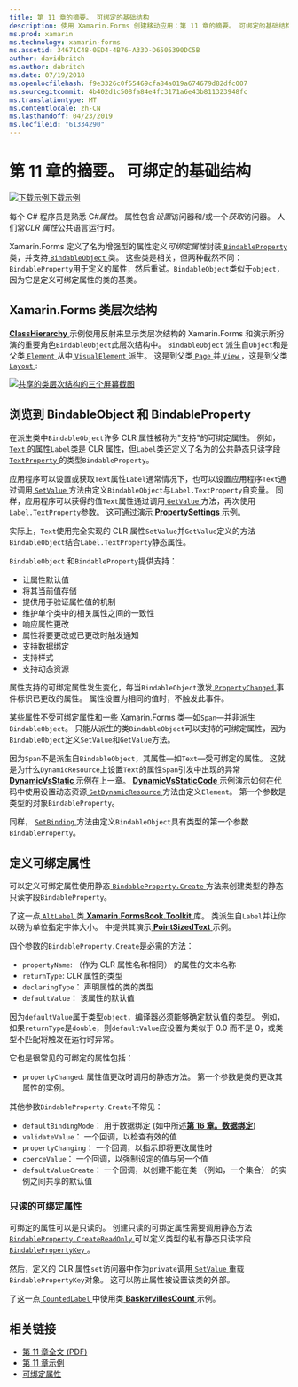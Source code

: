 ```yaml
---
title: 第 11 章的摘要。 可绑定的基础结构
description: 使用 Xamarin.Forms 创建移动应用：第 11 章的摘要。 可绑定的基础结构
ms.prod: xamarin
ms.technology: xamarin-forms
ms.assetid: 34671C48-0ED4-4B76-A33D-D6505390DC5B
author: davidbritch
ms.author: dabritch
ms.date: 07/19/2018
ms.openlocfilehash: f9e3326c0f55469cfa84a019a674679d82dfc007
ms.sourcegitcommit: 4b402d1c508fa84e4fc3171a6e43b811323948fc
ms.translationtype: MT
ms.contentlocale: zh-CN
ms.lasthandoff: 04/23/2019
ms.locfileid: "61334290"
---
```

# <a name="summary-of-chapter-11-the-bindable-infrastructure"></a>第 11 章的摘要。 可绑定的基础结构

[![下载示例](~/media/shared/download.png)下载示例](https://github.com/xamarin/xamarin-forms-book-samples/tree/master/Chapter11)

每个 C# 程序员是熟悉 C#*属性*。 属性包含*设置*访问器和/或一个*获取*访问器。 人们常*CLR 属性*公共语言运行时。

Xamarin.Forms 定义了名为增强型的属性定义*可绑定属性*封装[ `BindableProperty` ](xref:Xamarin.Forms.BindableProperty)类，并支持[ `BindableObject` ](xref:Xamarin.Forms.BindableObject)类。 这些类是相关，但两种截然不同：`BindableProperty`用于定义的属性，然后重试。`BindableObject`类似于`object`，因为它是定义可绑定属性的类的基类。

## <a name="the-xamarinforms-class-hierarchy"></a>Xamarin.Forms 类层次结构

[ **ClassHierarchy** ](https://github.com/xamarin/xamarin-forms-book-samples/tree/master/Chapter11/ClassHierarchy)示例使用反射来显示类层次结构的 Xamarin.Forms 和演示所扮演的重要角色`BindableObject`此层次结构中。 `BindableObject` 派生自`Object`和是父类[ `Element` ](xref:Xamarin.Forms.Element)从中[ `VisualElement` ](xref:Xamarin.Forms.VisualElement)派生。 这是到父类[ `Page` ](xref:Xamarin.Forms.Page)并[ `View` ](xref:Xamarin.Forms.View)，这是到父类[ `Layout` ](xref:Xamarin.Forms.Layout):

[![共享的类层次结构的三个屏幕截图](images/ch11fg01-small.png "类层次结构共享")](images/ch11fg01-large.png#lightbox "类层次结构共享")

## <a name="a-peek-into-bindableobject-and-bindableproperty"></a>浏览到 BindableObject 和 BindableProperty

在派生类中`BindableObject`许多 CLR 属性被称为"支持"的可绑定属性。 例如， [ `Text` ](xref:Xamarin.Forms.Label.Text)的属性`Label`类是 CLR 属性，但`Label`类还定义了名为的公共静态只读字段[ `TextProperty` ](xref:Xamarin.Forms.Label.TextProperty)的类型`BindableProperty`。

应用程序可以设置或获取`Text`属性`Label`通常情况下，也可以设置应用程序`Text`通过调用[ `SetValue` ](xref:Xamarin.Forms.BindableObject.SetValue(Xamarin.Forms.BindableProperty,System.Object))方法由定义`BindableObject`与`Label.TextProperty`自变量。 同样，应用程序可以获得的值`Text`属性通过调用[ `GetValue` ](xref:Xamarin.Forms.BindableObject.GetValue(Xamarin.Forms.BindableProperty))方法，再次使用`Label.TextProperty`参数。 这可通过演示[ **PropertySettings** ](https://github.com/xamarin/xamarin-forms-book-samples/tree/master/Chapter11/PropertySettings)示例。

实际上，`Text`使用完全实现的 CLR 属性`SetValue`并`GetValue`定义的方法`BindableObject`结合`Label.TextProperty`静态属性。

`BindableObject` 和`BindableProperty`提供支持：

- 让属性默认值
- 将其当前值存储
- 提供用于验证属性值的机制
- 维护单个类中的相关属性之间的一致性
- 响应属性更改
- 属性将要更改或已更改时触发通知
- 支持数据绑定
- 支持样式
- 支持动态资源

属性支持的可绑定属性发生变化，每当`BindableObject`激发[ `PropertyChanged` ](xref:Xamarin.Forms.BindableObject.PropertyChanged)事件标识已更改的属性。 属性设置为相同的值时，不触发此事件。

某些属性不受可绑定属性和一些 Xamarin.Forms 类&mdash;如`Span`&mdash;并非派生`BindableObject`。 只能从派生的类`BindableObject`可以支持的可绑定属性，因为`BindableObject`定义`SetValue`和`GetValue`方法。

因为`Span`不是派生自`BindableObject`，其属性&mdash;如`Text`&mdash;受可绑定的属性。 这就是为什么`DynamicResource`上设置`Text`的属性`Span`引发中出现的异常[ **DynamicVsStatic** ](https://github.com/xamarin/xamarin-forms-book-samples/tree/master/Chapter10/DynamicVsStatic)示例在上一章。 [ **DynamicVsStaticCode** ](https://github.com/xamarin/xamarin-forms-book-samples/tree/master/Chapter11/DynamicVsStaticCode)示例演示如何在代码中使用设置动态资源[ `SetDynamicResource` ](xref:Xamarin.Forms.Element.SetDynamicResource(Xamarin.Forms.BindableProperty,System.String))方法由定义`Element`。 第一个参数是类型的对象`BindableProperty`。

同样， [ `SetBinding` ](xref:Xamarin.Forms.BindableObject.SetBinding(Xamarin.Forms.BindableProperty,Xamarin.Forms.BindingBase))方法由定义`BindableObject`具有类型的第一个参数`BindableProperty`。

## <a name="defining-bindable-properties"></a>定义可绑定属性

可以定义可绑定属性使用静态[ `BindableProperty.Create` ](xref:Xamarin.Forms.BindableProperty.Create(System.String,System.Type,System.Type,System.Object,Xamarin.Forms.BindingMode,Xamarin.Forms.BindableProperty.ValidateValueDelegate,Xamarin.Forms.BindableProperty.BindingPropertyChangedDelegate,Xamarin.Forms.BindableProperty.BindingPropertyChangingDelegate,Xamarin.Forms.BindableProperty.CoerceValueDelegate,Xamarin.Forms.BindableProperty.CreateDefaultValueDelegate))方法来创建类型的静态只读字段`BindableProperty`。

了这一点[ `AltLabel` ](https://github.com/xamarin/xamarin-forms-book-samples/blob/master/Libraries/Xamarin.FormsBook.Toolkit/Xamarin.FormsBook.Toolkit/AltLabel.cs)类[ **Xamarin.FormsBook.Toolkit** ](https://github.com/xamarin/xamarin-forms-book-samples/tree/master/Libraries/Xamarin.FormsBook.Toolkit)库。 类派生自`Label`并让你以磅为单位指定字体大小。 中提供其演示[ **PointSizedText** ](https://github.com/xamarin/xamarin-forms-book-samples/tree/master/Chapter11/PointSizedText)示例。

四个参数的`BindableProperty.Create`是必需的方法：

- `propertyName`: （作为 CLR 属性名称相同） 的属性的文本名称
- `returnType`: CLR 属性的类型
- `declaringType`： 声明属性的类的类型
- `defaultValue`： 该属性的默认值

因为`defaultValue`属于类型`object`，编译器必须能够确定默认值的类型。 例如，如果`returnType`是`double`，则`defaultValue`应设置为类似于 0.0 而不是 0，或类型不匹配将触发在运行时异常。

它也是很常见的可绑定的属性包括：

- `propertyChanged`: 属性值更改时调用的静态方法。 第一个参数是类的更改其属性的实例。

其他参数`BindableProperty.Create`不常见：

- `defaultBindingMode`： 用于数据绑定 (如中所述[**第 16 章。数据绑定**](chapter16.md))
- `validateValue`： 一个回调，以检查有效的值
- `propertyChanging`： 一个回调，以指示即将更改属性时
- `coerceValue`： 一个回调，以强制设定的值与另一个值
- `defaultValueCreate`： 一个回调，以创建不能在类 （例如，一个集合） 的实例之间共享的默认值

### <a name="the-read-only-bindable-property"></a>只读的可绑定属性

可绑定的属性可以是只读的。 创建只读的可绑定属性需要调用静态方法[ `BindableProperty.CreateReadOnly` ](xref:Xamarin.Forms.BindableProperty.CreateReadOnly(System.String,System.Type,System.Type,System.Object,Xamarin.Forms.BindingMode,Xamarin.Forms.BindableProperty.ValidateValueDelegate,Xamarin.Forms.BindableProperty.BindingPropertyChangedDelegate,Xamarin.Forms.BindableProperty.BindingPropertyChangingDelegate,Xamarin.Forms.BindableProperty.CoerceValueDelegate,Xamarin.Forms.BindableProperty.CreateDefaultValueDelegate))可以定义类型的私有静态只读字段[ `BindablePropertyKey` ](xref:Xamarin.Forms.BindablePropertyKey)。

然后，定义的 CLR 属性`set`访问器中作为`private`调用[ `SetValue` ](xref:Xamarin.Forms.BindableObject.SetValue(Xamarin.Forms.BindablePropertyKey,System.Object))重载`BindablePropertyKey`对象。 这可以防止属性被设置该类的外部。

了这一点[ `CountedLabel` ](https://github.com/xamarin/xamarin-forms-book-samples/blob/master/Libraries/Xamarin.FormsBook.Toolkit/Xamarin.FormsBook.Toolkit/CountedLabel.cs)中使用类[ **BaskervillesCount** ](https://github.com/xamarin/xamarin-forms-book-samples/tree/master/Chapter11/BaskervillesCount)示例。

## <a name="related-links"></a>相关链接

- [第 11 章全文 (PDF)](https://download.xamarin.com/developer/xamarin-forms-book/XamarinFormsBook-Ch11-Apr2016.pdf)
- [第 11 章示例](https://github.com/xamarin/xamarin-forms-book-samples/tree/master/Chapter11)
- [可绑定属性](~/xamarin-forms/xaml/bindable-properties.md)
